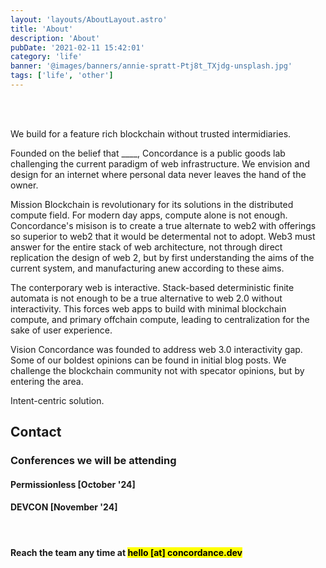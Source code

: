 ```yaml
---
layout: 'layouts/AboutLayout.astro'
title: 'About'
description: 'About'
pubDate: '2021-02-11 15:42:01'
category: 'life'
banner: '@images/banners/annie-spratt-Ptj8t_TXjdg-unsplash.jpg'
tags: ['life', 'other']
---
```

<br>
<br>

We build for a feature rich blockchain without trusted intermidiaries. 

Founded on the belief that ____, Concordance is a public goods lab challenging the current paradigm of web infrastructure. We envision and design for an internet where personal data never leaves the hand of the owner.

Mission
Blockchain is revolutionary for its solutions in the distributed compute field.
For modern day apps, compute alone is not enough. 
Concordance's misison is to create a true alternate to web2 with offerings so superior to web2 that it would be determental not to adopt. Web3 must answer for the entire stack of web architecture, not through direct replication the design of web 2, but by first understanding the aims of the current system, and manufacturing anew according to these aims.   

The conterporary web is interactive. Stack-based deterministic finite automata is not enough to be a true alternative to web 2.0 without interactivity. This forces web apps to build with minimal blockchain compute, and primary offchain compute, leading to centralization for the sake of user experience. 

Vision
Concordance was founded to address web 3.0 interactivity gap. Some of our boldest opinions can be found in initial blog posts. We challenge the blockchain community not with specator opinions, but by entering the area. 

Intent-centric solution. 


## Contact 

### Conferences we will be attending 
#### Permissionless [October '24]
#### DEVCON [November '24]
<br>

#### Reach the team any time at <mark> hello [at] concordance.dev </mark>

<br>
<br>
<br>